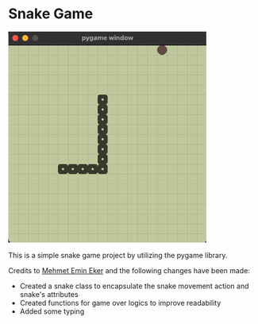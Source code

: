 # Snake Game
![snake](https://github.com/kowo0403hk/snake_game/blob/master/resources/sample.png?raw=true)

This is a simple snake game project by utilizing the pygame library.

Credits to [Mehmet Emin Eker](https://github.com/mehmetemineker/snake-game) and the following changes have been made:
- Created a snake class to encapsulate the snake movement action and snake's attributes
- Created functions for game over logics to improve readability
- Added some typing